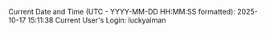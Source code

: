 Current Date and Time (UTC - YYYY-MM-DD HH:MM:SS formatted): 2025-10-17 15:11:38
Current User's Login: luckyaiman

